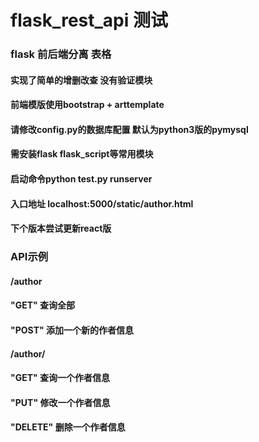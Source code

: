 # flask_rest_api 测试
### flask 前后端分离 表格
#### 实现了简单的增删改查 没有验证模块
#### 前端模版使用bootstrap + arttemplate
#### 请修改config.py的数据库配置 默认为python3版的pymysql
#### 需安装flask flask_script等常用模块
#### 启动命令python test.py runserver
#### 入口地址 localhost:5000/static/author.html
#### 下个版本尝试更新react版

### API示例
#### /author
####   "GET"  查询全部
####   "POST"  添加一个新的作者信息
#### /author/<id>
####   "GET"  查询一个作者信息
####   "PUT"  修改一个作者信息
####   "DELETE"  删除一个作者信息
